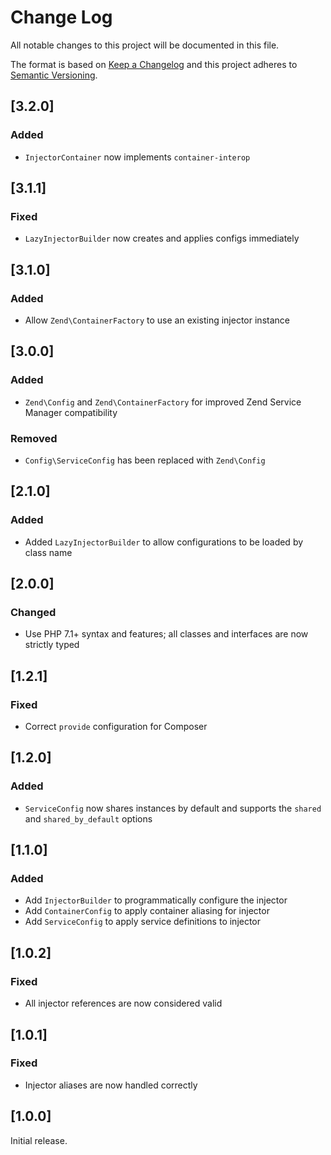 # Change Log
All notable changes to this project will be documented in this file.

The format is based on [Keep a Changelog](http://keepachangelog.com/) 
and this project adheres to [Semantic Versioning](http://semver.org/).

## [3.2.0]

### Added

- `InjectorContainer` now implements `container-interop`

## [3.1.1]

### Fixed

- `LazyInjectorBuilder` now creates and applies configs immediately

## [3.1.0]

### Added

- Allow `Zend\ContainerFactory` to use an existing injector instance

## [3.0.0]

### Added

- `Zend\Config` and `Zend\ContainerFactory` for improved Zend Service Manager compatibility

### Removed

- `Config\ServiceConfig` has been replaced with `Zend\Config`

## [2.1.0]

### Added

- Added `LazyInjectorBuilder` to allow configurations to be loaded by class name

## [2.0.0]

### Changed

- Use PHP 7.1+ syntax and features; all classes and interfaces are now strictly typed

## [1.2.1]

### Fixed

- Correct `provide` configuration for Composer

## [1.2.0]

### Added

- `ServiceConfig` now shares instances by default and supports the `shared` and `shared_by_default` options

## [1.1.0]

### Added

- Add `InjectorBuilder` to programmatically configure the injector
- Add `ContainerConfig` to apply container aliasing for injector
- Add `ServiceConfig` to apply service definitions to injector

## [1.0.2]

### Fixed

- All injector references are now considered valid

## [1.0.1]

### Fixed

- Injector aliases are now handled correctly

## [1.0.0]

Initial release.
